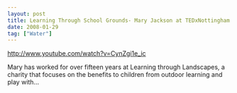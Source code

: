 ```yaml
---
layout: post
title: Learning Through School Grounds- Mary Jackson at TEDxNottingham
date: 2008-01-29
tag: ["Water"]
---
```


http://www.youtube.com/watch?v=CynZgi1e_ic  

Mary has worked for over fifteen years at Learning through Landscapes, a charity that focuses on the benefits to children from outdoor learning and play with...